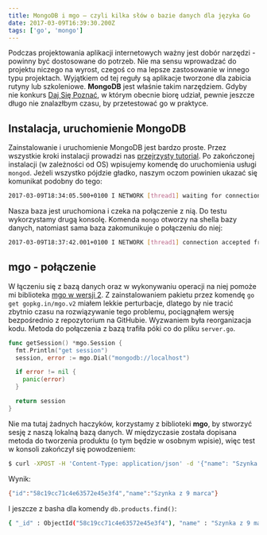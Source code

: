 ```yaml
---
title: MongoDB i mgo – czyli kilka słów o bazie danych dla języka Go
date: 2017-03-09T16:39:30.200Z
tags: ['go', 'mongo']
---
```


Podczas projektowania aplikacji internetowych ważny jest dobór narzędzi - powinny być dostosowane do potrzeb. Nie ma sensu wprowadzać do projektu niczego na wyrost, czegoś co ma lepsze zastosowanie w innego typu projektach. Wyjątkiem od tej reguły są aplikacje tworzone dla zabicia rutyny lub szkoleniowe. **MongoDB** jest właśnie takim narzędziem. Gdyby nie konkurs [Daj Się Poznać](/daj-sie-poznac-2017-z-czym-to-sie-je/), w którym obecnie biorę udział, pewnie jeszcze długo nie znalazłbym czasu, by przetestować go w praktyce.

## Instalacja, uruchomienie MongoDB

Zainstalowanie i uruchomienie MongoDB jest bardzo proste. Przez wszystkie kroki instalacji prowadzi nas [przejrzysty tutorial](https://docs.mongodb.com/master/tutorial/install-mongodb-on-os-x/). Po zakończonej instalacji (w zależności od OS) wpisujemy komendę do uruchomienia usługi `mongod`. Jeżeli wszystko pójdzie gładko, naszym oczom powinien ukazać się komunikat podobny do tego:

```bash
2017-03-09T18:34:05.500+0100 I NETWORK [thread1] waiting for connections on port 27017
```

Nasza baza jest uruchomiona i czeka na połączenie z nią. Do testu wykorzystamy drugą konsolę. Komenda `mongo` otworzy na shella bazy danych, natomiast sama baza zakomunikuje o połączeniu do niej:

```bash
2017-03-09T18:37:42.001+0100 I NETWORK [thread1] connection accepted from 127.0.0.1:52151 #1 (1 connection now open)
```

## mgo - połączenie

W łączeniu się z bazą danych oraz w wykonywaniu operacji na niej pomoże mi biblioteka [mgo w wersji 2](https://github.com/go-mgo/mgo/tree/v2). Z zainstalowaniem pakietu przez komendę `go get gopkg.in/mgo.v2` miałem lekkie perturbacje, dlatego by nie tracić zbytnio czasu na rozwiązywanie tego problemu, pociągnąłem wersję bezpośrednio z repozytorium na GitHubie. Wyzwaniem była reorganizacja kodu. Metoda do połączenia z bazą trafiła póki co do pliku `server.go`.

```go
func getSession() *mgo.Session {
  fmt.Println("get session")
  session, error := mgo.Dial("mongodb://localhost")

  if error != nil {
    panic(error)
  }

  return session
}
```

Nie ma tutaj żadnych haczyków, korzystamy z biblioteki **mgo**, by stworzyć sesję z naszą lokalną bazą danych. W międzyczasie została dopisana metoda do tworzenia produktu (o tym będzie w osobnym wpisie), więc test w konsoli zakończył się powodzeniem:

```bash
$ curl -XPOST -H 'Content-Type: application/json' -d '{"name": "Szynka z 9 marca"}' http://localhost:8001/product
```

Wynik:

```bash
{"id":"58c19cc71c4e63572e45e3f4","name":"Szynka z 9 marca"}
```

I jeszcze z basha dla komendy `db.products.find()`:

```bash
{ "_id" : ObjectId("58c19cc71c4e63572e45e3f4"), "name" : "Szynka z 9 marca" }
```
